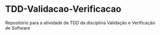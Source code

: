 # TDD-Validacao-Verificacao
Repositório para a atividade de TDD da disciplina Validação e Verificação de Software 
